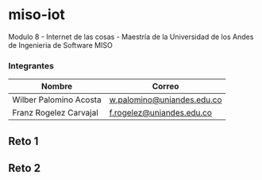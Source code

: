 # miso-iot
Modulo 8 - Internet de las cosas - Maestría de la Universidad de los Andes de Ingenieria de Software MISO

### Integrantes
| Nombre                   | Correo                                                          |
| ------------------------ | --------------------------------------------------------------- |
| Wilber Palomino Acosta   | [w.palomino@uniandes.edu.co](mailto:w.palomino@uniandes.edu.co) |
| Franz Rogelez Carvajal | [f.rogelez@uniandes.edu.co](mailto:f.rogelez@uniandes.edu.co)|

## Reto 1


## Reto 2
